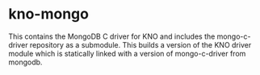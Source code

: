# kno-mongo

This contains the MongoDB C driver for KNO and includes the
mongo-c-driver repository as a submodule. This builds a version of the
KNO driver module which is statically linked with a version of
mongo-c-driver from mongodb.

